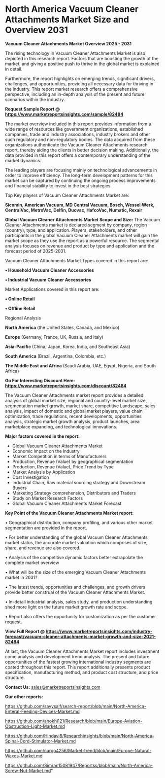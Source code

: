 # North America Vacuum Cleaner Attachments Market Size and Overview 2031

<Strong> Vacuum Cleaner Attachments Market Overview 2025 - 2031</strong>

The rising technology in Vacuum Cleaner Attachments Market is also depicted in this research report. Factors that are boosting the growth of the market, and giving a positive push to thrive in the global market is explained in detail.

Furthermore, the report highlights on emerging trends, significant drivers, challenges, and opportunities, providing all necessary data for thriving in the industry. This report market research offers a comprehensive perspective, including an in-depth analysis of the present and future scenarios within the industry.

<strong>Request Sample Report @ <a href=https://www.marketreportsinsights.com/sample/82484>https://www.marketreportsinsights.com/sample/82484</a></strong>

The market overview included in this report provides information from a wide range of resources like government organizations, established companies, trade and industry associations, industry brokers and other such regulatory and non-regulatory bodies. The data acquired from these organizations authenticate the Vacuum Cleaner Attachments research report, thereby aiding the clients in better decision making. Additionally, the data provided in this report offers a contemporary understanding of the market dynamics.

The leading players are focusing mainly on technological advancements in order to improve efficiency. The long-term development patterns for this market can be captured by continuing the ongoing process improvements and financial stability to invest in the best strategies.

Top Key players of Vacuum Cleaner Attachments Market are:

<strong>Sicomin, American Vacuum, MD Central Vacuum, Bosch, Wessel·Werk, CentralVac, MetroVac, Delfin, Duovac, HafcoVac, Numatic, Rexair</strong>

<strong><b>Global Vacuum Cleaner Attachments Market Scope and Size:</b></strong>
The Vacuum Cleaner Attachments market is declared segment by company, region (country), type, and application. Players, stakeholders, and other participants in the global Vacuum Cleaner Attachments market will gain the market scope as they use the report as a powerful resource. The segmental analysis focuses on revenue and product by type and application and the forecast period of 2025-2031.

Vacuum Cleaner Attachments Market Types covered in this report are:

<strong>• Household Vacuum Cleaner Accessories

• Industrial Vacuum Cleaner Accessories</strong>

Market Applications covered in this report are:

<strong>• Online Retail

• Offline Retail</strong> 

Regional Analysis

<strong>North America</strong> (the United States, Canada, and Mexico)

<strong>Europe</strong> (Germany, France, UK, Russia, and Italy)

<strong>Asia-Pacific</strong> (China, Japan, Korea, India, and Southeast Asia)

<strong>South America</strong> (Brazil, Argentina, Colombia, etc.)

<strong>The Middle East and Africa</strong> (Saudi Arabia, UAE, Egypt, Nigeria, and South Africa)

<strong>Go For Interesting Discount Here: <a href=https://www.marketreportsinsights.com/discount/82484>https://www.marketreportsinsights.com/discount/82484</a></strong>

The Vacuum Cleaner Attachments market report provides a detailed analysis of global market size, regional and country-level market size, segmentation market growth, market share, competitive Landscape, sales analysis, impact of domestic and global market players, value chain optimization, trade regulations, recent developments, opportunities analysis, strategic market growth analysis, product launches, area marketplace expanding, and technological innovations.

<strong><b>Major factors covered in the report:</b></strong>
<ul>
  <li>Global Vacuum Cleaner Attachments Market </li>
  <li>Economic Impact on the Industry</li>
  <li>Market Competition in terms of Manufacturers</li>
  <li>Production, Revenue (Value) by geographical segmentation</li>
  <li>Production, Revenue (Value), Price Trend by Type</li>
  <li>Market Analysis by Application</li>
  <li>Cost Investigation</li>
  <li>Industrial Chain, Raw material sourcing strategy and Downstream Buyers</li>
  <li>Marketing Strategy comprehension, Distributors and Traders</li>
  <li>Study on Market Research Factors</li>
  <li>Global Vacuum Cleaner Attachments Market Forecast</li>
</ul>

<strong><b>Key Point of the Vacuum Cleaner Attachments Market report:</b></strong>

• Geographical distribution, company profiling, and various other market segmentation are provided in the report.

• For better understanding of the global Vacuum Cleaner Attachments market status, the accurate market valuation which comprises of size, share, and revenue are also covered.

• Analysis of the competitive dynamic factors better extrapolate the complete market overview

• What will be the size of the emerging Vacuum Cleaner Attachments market in 2031?

• The latest trends, opportunities and challenges, and growth drivers provide better construal of the Vacuum Cleaner Attachments Market.

• In-detail industrial analysis, sales study, and production understanding shed more light on the future market growth rate and scope.

• Report also offers the opportunity for customization as per the customer request.

<strong><b>View Full Report @ <a href=https://www.marketreportsinsights.com/industry-forecast/vacuum-cleaner-attachments-market-growth-and-size-2021-82484>https://www.marketreportsinsights.com/industry-forecast/vacuum-cleaner-attachments-market-growth-and-size-2021-82484</a></b></strong>


At last, the Vacuum Cleaner Attachments Market report includes investment come analysis and development trend analysis. The present and future opportunities of the fastest growing international industry segments are coated throughout this report. This report additionally presents product specification, manufacturing method, and product cost structure, and price structure.

<strong>Contact Us:</strong>
sales@marketreportsinsights.com

<strong>Our other reports:</strong>

<a href=https://github.com/sayysaif/search-report/blob/main/North-America-Enteral-Feeding-Devices-Market.md>https://github.com/sayysaif/search-report/blob/main/North-America-Enteral-Feeding-Devices-Market.md</a>

<a href=https://github.com/anokhi121/Research/blob/main/Europe-Aviation-Obstruction-Light-Market.md>https://github.com/anokhi121/Research/blob/main/Europe-Aviation-Obstruction-Light-Market.md</a>

<a href=https://github.com/Hindavi8/Researchinsights/blob/main/North-America-Spinal-Cord-Stimulator-Market.md>https://github.com/Hindavi8/Researchinsights/blob/main/North-America-Spinal-Cord-Stimulator-Market.md</a>

<a href=https://github.com/cargo4256/Market-trend/blob/main/Europe-Natural-Waxes-Market.md>https://github.com/cargo4256/Market-trend/blob/main/Europe-Natural-Waxes-Market.md</a>

<a href=https://github.com/Simran15081947/Reportss/blob/main/North-America-Screw-Nut-Market.md>https://github.com/Simran15081947/Reportss/blob/main/North-America-Screw-Nut-Market.md</a>"
